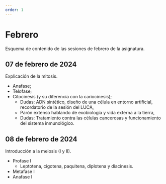 ```yaml
---
order: 1
---
```


# Febrero
Esquema de contenido de las sesiones de febrero de la asignatura. 

## 07 de febrero de 2024
Explicación de la mitosis.
- Anafase;
- Telofase;
- Citocinesis (y su diferencia con la cariocinesis);
  - Dudas: ADN sintético, diseño de una célula en entorno artificial, recordatorio de la sesión del LUCA,
  - Parón extenso hablando de exobiología y vida externa a la tierra,
  - Dudas: Tratamiento contra las células cancerosas y funcionamiento del sistema inmunológico.
## 08 de febrero de 2024
Introducción a la meiosis (I y II).
- Profase I
  - Leptotena, cigotena, paquitena, diplotena y diacinesis.
- Metafase I
- Anafase I
